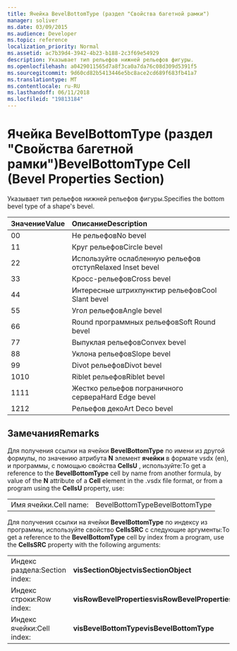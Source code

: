 ```yaml
---
title: Ячейка BevelBottomType (раздел "Свойства багетной рамки")
manager: soliver
ms.date: 03/09/2015
ms.audience: Developer
ms.topic: reference
localization_priority: Normal
ms.assetid: ac7b39d4-3942-4b23-b188-2c3f69e54929
description: Указывает тип рельефов нижней рельефов фигуры.
ms.openlocfilehash: a0429011565d7a8f3ca0a7da76c08d309d5391f5
ms.sourcegitcommit: 9d60cd82b5413446e5bc8ace2cd689f683fb41a7
ms.translationtype: MT
ms.contentlocale: ru-RU
ms.lasthandoff: 06/11/2018
ms.locfileid: "19813184"
---
```

# <a name="bevelbottomtype-cell-bevel-properties-section"></a><span data-ttu-id="79840-103">Ячейка BevelBottomType (раздел "Свойства багетной рамки")</span><span class="sxs-lookup"><span data-stu-id="79840-103">BevelBottomType Cell (Bevel Properties Section)</span></span>

<span data-ttu-id="79840-104">Указывает тип рельефов нижней рельефов фигуры.</span><span class="sxs-lookup"><span data-stu-id="79840-104">Specifies the bottom bevel type of a shape's bevel.</span></span>
  
|<span data-ttu-id="79840-105">**Значение**</span><span class="sxs-lookup"><span data-stu-id="79840-105">**Value**</span></span>|<span data-ttu-id="79840-106">**Описание**</span><span class="sxs-lookup"><span data-stu-id="79840-106">**Description**</span></span>|
|:-----|:-----|
|<span data-ttu-id="79840-107">0</span><span class="sxs-lookup"><span data-stu-id="79840-107">0</span></span>  <br/> |<span data-ttu-id="79840-108">Не рельефов</span><span class="sxs-lookup"><span data-stu-id="79840-108">No bevel</span></span>  <br/> |
|<span data-ttu-id="79840-109">1</span><span class="sxs-lookup"><span data-stu-id="79840-109">1</span></span>  <br/> |<span data-ttu-id="79840-110">Круг рельефов</span><span class="sxs-lookup"><span data-stu-id="79840-110">Circle bevel</span></span>  <br/> |
|<span data-ttu-id="79840-111">2</span><span class="sxs-lookup"><span data-stu-id="79840-111">2</span></span>  <br/> |<span data-ttu-id="79840-112">Используйте ослабленную рельефов отступ</span><span class="sxs-lookup"><span data-stu-id="79840-112">Relaxed Inset bevel</span></span>  <br/> |
|<span data-ttu-id="79840-113">3</span><span class="sxs-lookup"><span data-stu-id="79840-113">3</span></span>  <br/> |<span data-ttu-id="79840-114">Кросс-рельефов</span><span class="sxs-lookup"><span data-stu-id="79840-114">Cross bevel</span></span>  <br/> |
|<span data-ttu-id="79840-115">4</span><span class="sxs-lookup"><span data-stu-id="79840-115">4</span></span>  <br/> |<span data-ttu-id="79840-116">Интересные штрихпунктир рельефов</span><span class="sxs-lookup"><span data-stu-id="79840-116">Cool Slant bevel</span></span>  <br/> |
|<span data-ttu-id="79840-117">5</span><span class="sxs-lookup"><span data-stu-id="79840-117">5</span></span>  <br/> |<span data-ttu-id="79840-118">Угол рельефов</span><span class="sxs-lookup"><span data-stu-id="79840-118">Angle bevel</span></span>  <br/> |
|<span data-ttu-id="79840-119">6</span><span class="sxs-lookup"><span data-stu-id="79840-119">6</span></span>  <br/> |<span data-ttu-id="79840-120">Round программных рельефов</span><span class="sxs-lookup"><span data-stu-id="79840-120">Soft Round bevel</span></span>  <br/> |
|<span data-ttu-id="79840-121">7</span><span class="sxs-lookup"><span data-stu-id="79840-121">7</span></span>  <br/> |<span data-ttu-id="79840-122">Выпуклая рельефов</span><span class="sxs-lookup"><span data-stu-id="79840-122">Convex bevel</span></span>  <br/> |
|<span data-ttu-id="79840-123">8</span><span class="sxs-lookup"><span data-stu-id="79840-123">8</span></span>  <br/> |<span data-ttu-id="79840-124">Уклона рельефов</span><span class="sxs-lookup"><span data-stu-id="79840-124">Slope bevel</span></span>  <br/> |
|<span data-ttu-id="79840-125">9</span><span class="sxs-lookup"><span data-stu-id="79840-125">9</span></span>  <br/> |<span data-ttu-id="79840-126">Divot рельефов</span><span class="sxs-lookup"><span data-stu-id="79840-126">Divot bevel</span></span>  <br/> |
|<span data-ttu-id="79840-127">10</span><span class="sxs-lookup"><span data-stu-id="79840-127">10</span></span>  <br/> |<span data-ttu-id="79840-128">Riblet рельефов</span><span class="sxs-lookup"><span data-stu-id="79840-128">Riblet bevel</span></span>  <br/> |
|<span data-ttu-id="79840-129">11</span><span class="sxs-lookup"><span data-stu-id="79840-129">11</span></span>  <br/> |<span data-ttu-id="79840-130">Жестко рельефов пограничного сервера</span><span class="sxs-lookup"><span data-stu-id="79840-130">Hard Edge bevel</span></span>  <br/> |
|<span data-ttu-id="79840-131">12</span><span class="sxs-lookup"><span data-stu-id="79840-131">12</span></span>  <br/> |<span data-ttu-id="79840-132">Рельефов деко</span><span class="sxs-lookup"><span data-stu-id="79840-132">Art Deco bevel</span></span>  <br/> |
   
## <a name="remarks"></a><span data-ttu-id="79840-133">Замечания</span><span class="sxs-lookup"><span data-stu-id="79840-133">Remarks</span></span>

<span data-ttu-id="79840-134">Для получения ссылки на ячейки **BevelBottomType** по имени из другой формулы, по значению атрибута **N** элемент **ячейки** в формате vsdx (en), и программы, с помощью свойства **CellsU** , используйте:</span><span class="sxs-lookup"><span data-stu-id="79840-134">To get a reference to the **BevelBottomType** cell by name from another formula, by value of the **N** attribute of a **Cell** element in the .vsdx file format, or from a program using the **CellsU** property, use:</span></span> 
  
|||
|:-----|:-----|
| <span data-ttu-id="79840-135">Имя ячейки.</span><span class="sxs-lookup"><span data-stu-id="79840-135">Cell name:</span></span>  <br/> | <span data-ttu-id="79840-136">BevelBottomType</span><span class="sxs-lookup"><span data-stu-id="79840-136">BevelBottomType</span></span>  <br/> |
   
<span data-ttu-id="79840-137">Для получения ссылки на ячейки **BevelBottomType** по индексу из программы, используйте свойство **CellsSRC** с следующие аргументы:</span><span class="sxs-lookup"><span data-stu-id="79840-137">To get a reference to the **BevelBottomType** cell by index from a program, use the **CellsSRC** property with the following arguments:</span></span> 
  
|||
|:-----|:-----|
| <span data-ttu-id="79840-138">Индекс раздела:</span><span class="sxs-lookup"><span data-stu-id="79840-138">Section index:</span></span>  <br/> |<span data-ttu-id="79840-139">**visSectionObject**</span><span class="sxs-lookup"><span data-stu-id="79840-139">**visSectionObject**</span></span> <br/> |
| <span data-ttu-id="79840-140">Индекс строки:</span><span class="sxs-lookup"><span data-stu-id="79840-140">Row index:</span></span>  <br/> |<span data-ttu-id="79840-141">**visRowBevelProperties**</span><span class="sxs-lookup"><span data-stu-id="79840-141">**visRowBevelProperties**</span></span> <br/> |
| <span data-ttu-id="79840-142">Индекс ячейки:</span><span class="sxs-lookup"><span data-stu-id="79840-142">Cell index:</span></span>  <br/> |<span data-ttu-id="79840-143">**visBevelBottomType**</span><span class="sxs-lookup"><span data-stu-id="79840-143">**visBevelBottomType**</span></span> <br/> |
   

